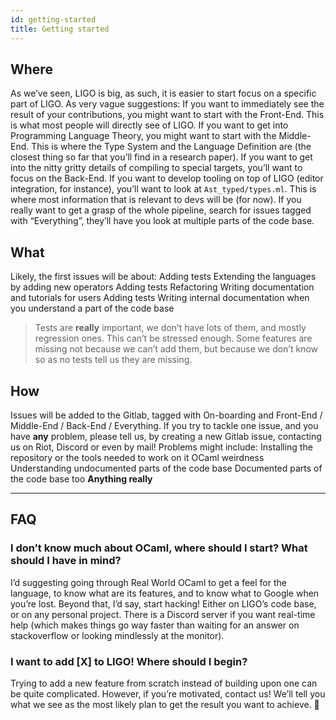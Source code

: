 ```yaml
---
id: getting-started
title: Getting started
---
```


## Where
As we’ve seen, LIGO is big, as such, it is easier to start focus on a specific part of LIGO. As very vague suggestions:
If you want to immediately see the result of your contributions, you might want to start with the Front-End. This is what most people will directly see of LIGO.
If you want to get into Programming Language Theory, you might want to start with the Middle-End. This is where the Type System and the Language Definition are (the closest thing so far that you’ll find in a research paper).
If you want to get into the nitty gritty details of compiling to special targets, you’ll want to focus on the Back-End.
If you want to develop tooling on top of LIGO (editor integration, for instance), you’ll want to look at `Ast_typed/types.ml`. This is where most information that is relevant to devs will be (for now).
If you really want to get a grasp of the whole pipeline, search for issues tagged with “Everything”, they’ll have you look at multiple parts of the code base.
## What
Likely, the first issues will be about:
Adding tests
Extending the languages by adding new operators
Adding tests
Refactoring
Writing documentation and tutorials for users
Adding tests
Writing internal documentation when you understand a part of the code base
>Tests are **really** important, we don’t have lots of them, and mostly regression ones. This can’t be stressed enough. Some features are missing not because we can’t add them, but because we don’t know so as no tests tell us they are missing.
## How
Issues will be added to the Gitlab, tagged with On-boarding and Front-End / Middle-End / Back-End / Everything. If you try to tackle one issue, and you have **any** problem, please tell us, by creating a new Gitlab issue, contacting us on Riot, Discord or even by mail!  Problems might include:
Installing the repository or the tools needed to work on it
OCaml weirdness
Understanding undocumented parts of the code base
Documented parts of the code base too
**Anything really**

---

## FAQ
### I don’t know much about OCaml, where should I start? What should I have in mind?
I’d suggesting going through Real World OCaml to get a feel for the language, to know what are its features, and to know what to Google when you’re lost.
Beyond that, I’d say, start hacking! Either on LIGO’s code base, or on any personal project.
There is a Discord server if you want real-time help (which makes things go way faster than waiting for an answer on stackoverflow or looking mindlessly at the monitor).
### I want to add [X] to LIGO! Where should I begin?
Trying to add a new feature from scratch instead of building upon one can be quite complicated. However, if you’re motivated, contact us! We’ll tell you what we see as the most likely plan to get the result you want to achieve.

